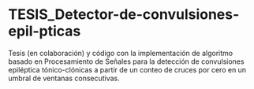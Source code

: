 # TESIS_Detector-de-convulsiones-epil-pticas
Tesis (en colaboración) y código con la implementación de algoritmo basado en Procesamiento de Señales para la detección de convulsiones epiléptica tónico-clónicas a partir de un conteo de cruces por cero en un umbral de ventanas consecutivas.
